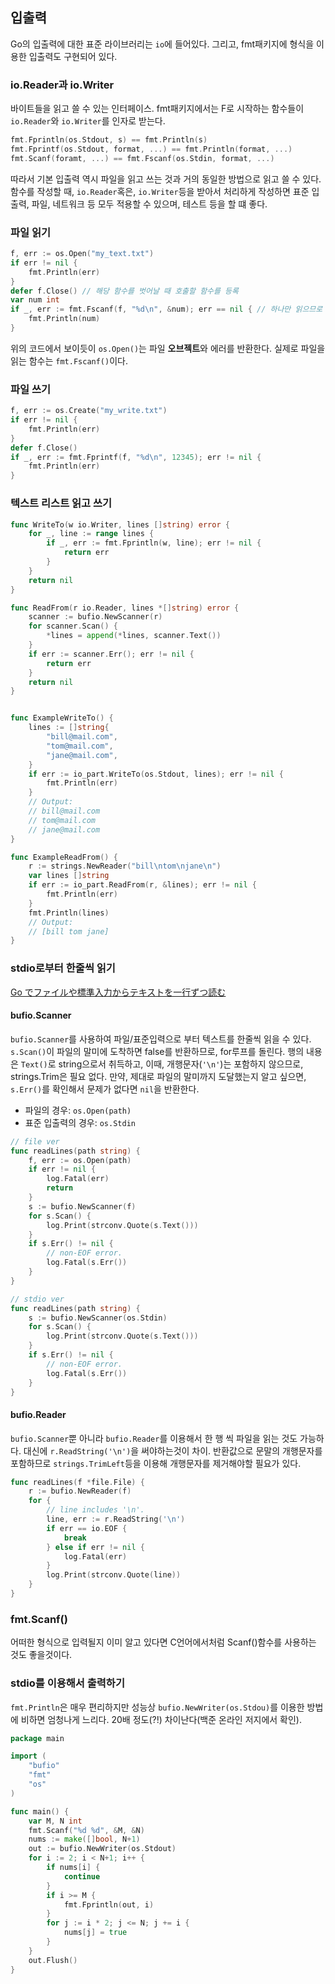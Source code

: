## 입출력

Go의 입출력에 대한 표준 라이브러리는 `io`에 들어있다. 그리고, fmt패키지에 형식을 이용한 입출력도 구현되어 있다.

### io.Reader과 io.Writer

바이트들을 읽고 쓸 수 있는 인터페이스. fmt패키지에서는 F로 시작하는 함수들이 `io.Reader`와 `io.Writer`를 인자로 받는다.

```go
fmt.Fprintln(os.Stdout, s) == fmt.Println(s)
fmt.Fprintf(os.Stdout, format, ...) == fmt.Println(format, ...)
fmt.Scanf(foramt, ...) == fmt.Fscanf(os.Stdin, format, ...)
```

따라서 기본 입출력 역시 파일을 읽고 쓰는 것과 거의 동일한 방법으로 읽고 쓸 수 있다. 함수를 작성할 때, `io.Reader`혹은, `io.Writer`등을 받아서 처리하게 작성하면 표준 입출력, 파일, 네트워크 등 모두 적용할 수 있으며, 테스트 등을 할 떄 좋다.

### 파일 읽기

```go
f, err := os.Open("my_text.txt")
if err != nil {
	fmt.Println(err)
}
defer f.Close() // 해당 함수를 벗어날 때 호출할 함수를 등록
var num int
if _, err := fmt.Fscanf(f, "%d\n", &num); err == nil { // 하나만 읽으므로 몇개를 읽었는지는 _로 무시한다.
	fmt.Println(num)
}
```

위의 코드에서 보이듯이 `os.Open()`는 파일 **오브젝트**와 에러를 반환한다. 실제로 파일을 읽는 함수는 `fmt.Fscanf()`이다.

### 파일 쓰기

```go
f, err := os.Create("my_write.txt")
if err != nil {
	fmt.Println(err)
}
defer f.Close()
if _, err := fmt.Fprintf(f, "%d\n", 12345); err != nil {
	fmt.Println(err)
}
```

### 텍스트 리스트 읽고 쓰기

```go
func WriteTo(w io.Writer, lines []string) error {
	for _, line := range lines {
		if _, err := fmt.Fprintln(w, line); err != nil {
			return err
		}
	}
	return nil
}

func ReadFrom(r io.Reader, lines *[]string) error {
	scanner := bufio.NewScanner(r)
	for scanner.Scan() {
		*lines = append(*lines, scanner.Text())
	}
	if err := scanner.Err(); err != nil {
		return err
	}
	return nil
}


func ExampleWriteTo() {
	lines := []string{
		"bill@mail.com",
		"tom@mail.com",
		"jane@mail.com",
	}
	if err := io_part.WriteTo(os.Stdout, lines); err != nil {
		fmt.Println(err)
	}
	// Output:
	// bill@mail.com
	// tom@mail.com
	// jane@mail.com
}

func ExampleReadFrom() {
	r := strings.NewReader("bill\ntom\njane\n")
	var lines []string
	if err := io_part.ReadFrom(r, &lines); err != nil {
		fmt.Println(err)
	}
	fmt.Println(lines)
	// Output:
	// [bill tom jane]
}
```

### stdio로부터 한줄씩 읽기

[Go でファイルや標準入力からテキストを一行ずつ読む](http://www.yunabe.jp/tips/golang_readlines.html)

#### bufio.Scanner

`bufio.Scanner`를 사용하여 파일/표준입력으로 부터 텍스트를 한줄씩 읽을 수 있다. `s.Scan()`이 파일의 말미에 도착하면 false를 반환하므로, for루프를 돌린다. 행의 내용은 `Text()`로 string으로서 취득하고, 이때, 개행문자(`'\n'`)는 포함하지 않으므로, strings.Trim은 필요 없다. 만약, 제대로 파일의 말미까지 도달했는지 알고 싶으면, `s.Err()`를 확인해서 문제가 없다면 `nil`을 반환한다.

- 파일의 경우: `os.Open(path)`
- 표준 입출력의 경우: `os.Stdin`

```go
// file ver
func readLines(path string) {
    f, err := os.Open(path)
    if err != nil {
        log.Fatal(err)
        return
    }
    s := bufio.NewScanner(f)
    for s.Scan() {
        log.Print(strconv.Quote(s.Text()))
    }
    if s.Err() != nil {
        // non-EOF error.
        log.Fatal(s.Err())
    }
}

// stdio ver
func readLines(path string) {
    s := bufio.NewScanner(os.Stdin)
    for s.Scan() {
        log.Print(strconv.Quote(s.Text()))
    }
    if s.Err() != nil {
        // non-EOF error.
        log.Fatal(s.Err())
    }
}
```

#### bufio.Reader

`bufio.Scanner`뿐 아니라 `bufio.Reader`를 이용해서 한 행 씩 파일을 읽는 것도 가능하다. 대신에 `r.ReadString('\n')`을 써야하는것이 차이. 반환값으로 문말의 개행문자를 포함하므로 `strings.TrimLeft`등을 이용해 개행문자를 제거해야할 필요가 있다.

```go
func readLines(f *file.File) {
    r := bufio.NewReader(f)
    for {
        // line includes '\n'.
        line, err := r.ReadString('\n')
        if err == io.EOF {
            break
        } else if err != nil {
            log.Fatal(err)
        }
        log.Print(strconv.Quote(line))
    }
}
```

### fmt.Scanf()

어떠한 형식으로 입력될지 이미 알고 있다면 C언어에서처럼 Scanf()함수를 사용하는 것도 좋을것이다.

### stdio를 이용해서 출력하기

`fmt.Println`은 매우 편리하지만 성능상 `bufio.NewWriter(os.Stdou)`를 이용한 방법에 비하면 엄청나게 느리다. 20배 정도(?!) 차이난다(백준 온라인 저지에서 확인).

```go
package main

import (
	"bufio"
	"fmt"
	"os"
)

func main() {
	var M, N int
	fmt.Scanf("%d %d", &M, &N)
	nums := make([]bool, N+1)
	out := bufio.NewWriter(os.Stdout)
	for i := 2; i < N+1; i++ {
		if nums[i] {
			continue
		}
		if i >= M {
			fmt.Fprintln(out, i)
		}
		for j := i * 2; j <= N; j += i {
			nums[j] = true
		}
	}
	out.Flush()
}
```
